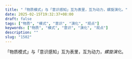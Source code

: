 ```yaml
---
title: "「物质模式」与「意识感知」互为表里，互为动力，螺旋演化。"
date: 2025-02-15T19:32:37+08:00
draft: false
tags: ["物质", "模式", "意识", "演化", "观点"]
keywords: ["物质", "模式", "意识", "演化", "观点"]
description: ""
slug: "1502"
---
```


「物质模式」与「意识感知」互为表里，互为动力，*螺旋演化*。
